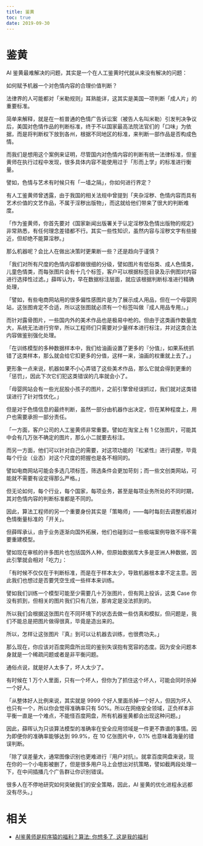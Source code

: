 ```yaml
---
title: 鉴黄
toc: true
date: 2019-09-30
---
```


# 鉴黄

AI 鉴黄最难解决的问题，其实是一个在人工鉴黄时代就从来没有解决的问题：

如何赋予机器一个对色情内容的合理价值判断？

法律界的人可能都对「米勒规则」耳熟能详，这其实是美国一项判断「成人片」的重要标准。

简单来解释，就是在一桩普通的色情广告诉讼案（被告人名叫米勒）引发判决争议后，美国对色情作品的判断标准，终于不以国家最高法院法官们的「口味」为依据，而是将判断权下放到各州，根据不同地区的标准，来判断一部作品是否构成色情。

而我们是想用这个案例来证明，尽管国内对色情内容的判断有统一法律标准，但鉴黄师在执行过程中发现，很多具体内容不能使用过于「形而上学」的标准进行衡量。

譬如，色情与艺术有时候只有「一墙之隔」，你如何进行界定？

有人工鉴黄师曾透露，由于我国的相关法规中曾提到「夹杂淫秽、色情内容而具有艺术价值的文艺作品，不属于淫秽出版物」，而这就给他们带来了很大的判断难度。

「作为鉴黄师，你首先要对《国家新闻出版署关于认定淫秽及色情出版物的规定》非常熟悉，有任何理念差错都不行。其实一些性知识，虽然内容与淫秽文字有些接近，但却绝不能算淫秽。」

那么机器呢？会比人在做出决策时更果断一些？还是趋向于谨慎？

「我们对所有尺度的色情内容都做很细的分级，譬如图片有低俗类、成人色情类，儿童色情类，而每张图片会有十几个标签，客户可以根据标签目录及示例图对内容进行选择性过滤。」薛晖认为，早在数据标注层面，就应该根据判断标准进行精确处理，

「譬如，有些电商网站用的很多偏性感图片是为了展示成人用品，但在一个母婴网站，这张图肯定不合适，所以这张图就必须有一个标签叫做『成人用品专用』。」

而针对露骨图片，一些国内外的美术作品也是极易中枪的。但由于这类画作数量庞大，系统无法进行穷举，所以工程师们只需要对少量样本进行标注，并对这类合法内容做鉴别强化处理。

「在训练模型的多种数据样本中，我们给油画设置了更多的『分值』，如果系统抓错了这类样本，那么就会给它扣更多的分值，这样一来，油画的权重就上去了。」



更形象一点来说，机器如果不小心弄错了这些美术作品，那么它就会得到更重的「惩罚」，因此下次它们犯这类错误的几率就会小了。

「母婴网站会有一些光屁股小孩子的图片，之前引擎曾经误抓过，我们就对这类错误进行了针对性优化。」

但是对于色情信息的最终判断，虽然一部分由机器作出决定，但在某种程度上，用户也需要承担一部分责任。

「一方面，客户公司的人工鉴黄师非常重要。譬如在淘宝上有 1 亿张图片，可能其中会有几万张不确定的图片，那么小二就要去标注。

而另一方面，他们可以针对自己的需要，对这项功能的『松紧性』进行调整，毕竟每个行业（业态）对这个尺度的把握也是各不相同的。

譬如电商网站可能会多选几项标签，筛选条件会更加苛刻；而一些文创类网站，可能就不需要有设定得那么严格。」

但无论如何，每个行业，每个国家，每项业务，甚至是每项业务所处的不同时期，其对色情内容的判断标准都是不同的。

因此，算法工程师的另一个重要身份其实是「策略师」——每时每刻去调整机器对色情衡量标准的「开关」。

但薛晖承认，由于业务逐渐向国外拓展，他们也碰到过一些极端案例导致不得不需要重建模型。

譬如现在审核的许多图片也包括国外人种，但原始数据库大多是亚洲人种数据，因此引擎就会相对「吃力」：

「有时候不仅仅在于判断标准，而是在于样本太少，导致机器根本拿不定主意。因此我们也想过是否要凭空生成一些样本来训练。

譬如我们训练一个模型可能至少需要几十万张图片，但有网上投诉，这类 Case 你没有抓到，但相关的图片我们只有几张，那肯定是没法抓到的。

所以我们会根据这张图片在不同环境下的状态去做一些仿真和模拟，但问题是，我们不能总是把图片做得很真，毕竟是造出来的。

所以，怎样让这张图片『真』到可以让机器去训练，也很费功夫。」


那么现在，你应该对百度网盘所出现的鉴别失误抱有宽容的态度。因为安全问题本身就是一个稀疏问题或者是非平衡问题。

通俗点说，就是好人太多了，坏人太少了。

有时候在 1 万个人里面，只有一个坏人，但你为了抓住这个坏人，可能会同时杀掉一个好人。

「从整体好人比例来说，其实就是 9999 个好人里面杀掉一个好人，但因为坏人也只有一个，所以你会觉得准确率只有 50%。所以在网络安全领域，正负样本非平衡一直是一个难点，不能怪百度网盘，所有机器鉴黄都会出现这种问题。」

因此，薛晖认为只谈算法模型的准确率在安全应用领域是一件更不靠谱的事情。因为即便你的准确率能够达到 99.9%，在 10 亿张图片中，0.1% 也意味着海量的错误判断。

「除了误差量大，通常图像识别也更难进行『用户对抗』。就拿百度网盘来说，现在你的一个小电影被删了，但是很多用户马上会想出对抗策略，譬如截两段处理一下，在中间插播几个广告群让你识别错误。

很多人在不停地研究如何突破我们的安全策略，因此，AI 鉴黄的优化进程永远都没有尽头。」




# 相关

- [AI鉴黄师是程序猿的福利？算法: 你想多了, 这是我的福利](https://zhuanlan.zhihu.com/p/43451598?utm_source=ZHShareTargetIDMore&utm_medium=social&utm_oi=56829493116928)
